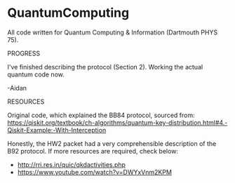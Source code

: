 # QuantumComputing
All code written for Quantum Computing &amp; Information (Dartmouth PHYS 75).


PROGRESS

I've finished describing the protocol (Section 2). Working the actual quantum code now.

-Aidan


RESOURCES

Original code, which explained the BB84 protocol, sourced from:
https://qiskit.org/textbook/ch-algorithms/quantum-key-distribution.html#4.-Qiskit-Example:-With-Interception

Honestly, the HW2 packet had a very comprehensible description of the B92 protocol. If more resources are required, check below:
- http://rri.res.in/quic/qkdactivities.php
- https://www.youtube.com/watch?v=DWYxVnm2KPM